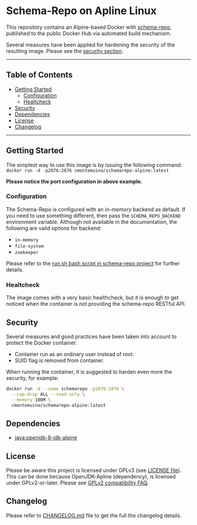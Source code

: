 Schema-Repo on Apline Linux
===========================
This repository contains an Alpine-based Docker with [schema-repo][schema-repo], published to the public Docker Hub via automated build mechanism.

Several measures have been applied for hardening the security of the resulting image. Please see the [security section](#security).

---
Table of Contents
-----------------

* [Getting Started](#getting-started)
  * [Configuration](#configuration)
  * [Healtcheck](#healtcheck)
* [Security](#security)
* [Dependencies](#dependencies)
* [License](#license)
* [Changelog](#changelog)

---

Getting Started
---------------
The simplest way to use this image is by issuing the following command: `docker run -d -p2876:2876 cmontemuino/schemarepo-alpine:latest`

**Please notice the port configuration in above example.**

### Configuration
The Schema-Repo is configured with an _in-memory_ backend as default. If you need to use something different, then pass the `SCHEMA_REPO_BACKEND`
environment variable. Although not available in the documentation, the following are valid options for backend:
* `in-memory`
* `file-system`
* `zookeeper`

Please refer to the [run.sh bash script in schema-repo project][run-bash-script] for further details.


### Healtcheck
The image comes with a very basic healthcheck, but it is enough to get noticed when the container is not providing the schema-repo RESTful API.

Security
--------
Several measures and good practices have been taken into account to protect the Docker container:
* Container run as an ordinary user instead of root.
* SUID flag is removed from container.

When running the container, it is suggested to harden even more the security, for example:

```bash
docker run -d --name schemarepo -p2876:2876 \
  --cap-drop ALL --read-only \
  --memory 100M \
  cmontemuino/schemarepo-alpine:latest
```

Dependencies
------------
* [java:openjdk-8-jdk-alpine][openjdk-8-alpine]

License
-------
Please be aware this project is licensed under GPLv3 (see [LICENSE file](LICENSE)). This can be done because OpenJDK-Apline (dependency),
is licensed under GPLv2-or-later. Please see [GPLv2 compatibility FAQ][gplv2-compatibility].

Changelog
---------
Please refer to [CHANGELOG.md](CHANGELOG.md) file to get the full the changelog details.

[gplv2-compatibility]: http://www.gnu.org/licenses/gpl-faq.html#AllCompatibility
[openjdk-8-alpine]: https://hub.docker.com/_/openjdk/
[schema-repo]: https://github.com/schema-repo/schema-repo
[run-bash-script]: https://github.com/schema-repo/schema-repo/blob/master/run.sh